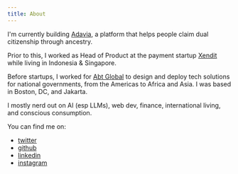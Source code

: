 ```yaml
---
title: About
---
```


I'm currently building [Adavia](https://adavia.com), a platform that helps people claim dual citizenship through ancestry.

Prior to this, I worked as Head of Product at the payment startup [Xendit](https://xendit.co/) while living in Indonesia & Singapore.

Before startups, I worked for [Abt Global](https://www.abtglobal.com/) to design and deploy tech solutions for national governments, from the Americas to Africa and Asia. I was based in Boston, DC, and Jakarta.

I mostly nerd out on AI (esp LLMs), web dev, finance, international living, and conscious consumption.

You can find me on:

- [twitter](https://twitter.com/jcontini)
- [github](https://github.com/jcontini)
- [linkedin](https://www.linkedin.com/in/jcontini/)
- [instagram](https://www.instagram.com/jcontini/)
